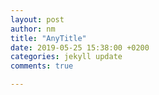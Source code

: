 ```yaml
---
layout: post
author: nm
title: "AnyTitle"
date: 2019-05-25 15:38:00 +0200
categories: jekyll update
comments: true

---
```

